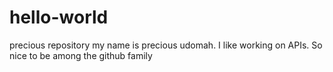 # hello-world
precious repository
my name is precious udomah.
I like working on APIs.
So nice to be among the github family
